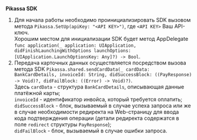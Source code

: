 **Pikassa SDK**

1.  Для начала работы необходимо проинициализировать SDK вызовом метода `Pikassa.SetUp(apiKey: "<API KEY>")`, где `<API KEY>` Ваш API-ключ.\
Хорошим местом для инициализации SDK будет метод AppDelegate `func application(_ application: UIApplication, didFinishLaunchingWithOptions launchOptions: [UIApplication.LaunchOptionsKey: Any]?) -> Bool`.
2.  Передача карточных данных осуществляется посредством вызова метода SDK `Pikassa.shared.sendCardData(_ cardData: BankCardDetails, invoiceId: String, didSuccessBlock: ((PayResponse) -> Void)?, didFailBlock: ((Error) -> Void)?)`.\
Здесь `cardData` - структура `BankCardDetails`, описывающая данные платёжной карты;\
`invoiceId` - идентификатор инвойса, который требуется оплатить;\
`didSuccessBlock` - блок, вызываемый в случае успеха запроса или же в случае необходимости редиректа на Web-страницу для ввода кода подтверждения операции (детали редиректа содержатся в поле `redirect` структуры `PayResponse`);\
`didFailBlock` - блок, вызываемый в случае ошибки запроса. 